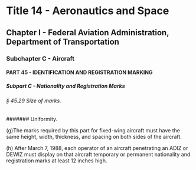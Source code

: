 
# Title 14 - Aeronautics and Space
## Chapter I - Federal Aviation Administration, Department of Transportation
### Subchapter C - Aircraft
#### PART 45 - IDENTIFICATION AND REGISTRATION MARKING
##### Subpart C - Nationality and Registration Marks
###### § 45.29 Size of marks.
####### Uniformity.

(g)The marks required by this part for fixed-wing aircraft must have the same height, width, thickness, and spacing on both sides of the aircraft.

(h) After March 7, 1988, each operator of an aircraft penetrating an ADIZ or DEWIZ must display on that aircraft temporary or permanent nationality and registration marks at least 12 inches high.
